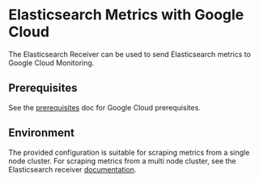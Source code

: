 # Elasticsearch Metrics with Google Cloud

The Elasticsearch Receiver can be used to send Elasticsearch metrics to Google Cloud Monitoring.

## Prerequisites

See the [prerequisites](../README.md) doc for Google Cloud prerequisites.

## Environment

The provided configuration is suitable for scraping metrics from a single node cluster. For scraping metrics from a multi node cluster, see the Elasticsearch receiver [documentation](https://github.com/observIQ/observiq-otel-collector/blob/main/docs/receivers.md).
